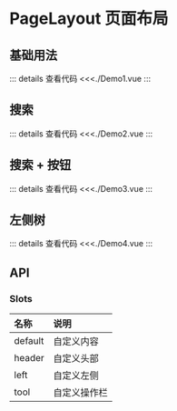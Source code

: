 # PageLayout 页面布局

<script setup>
import Demo1 from './Demo1.vue'
import Demo2 from './Demo2.vue'
import Demo3 from './Demo3.vue'
import Demo4 from './Demo4.vue'
</script>

## 基础用法

<Demo1></Demo1>
::: details 查看代码
<<<./Demo1.vue
:::

## 搜索

<Demo2></Demo2>
::: details 查看代码
<<<./Demo2.vue
:::

## 搜索 + 按钮

<Demo3></Demo3>
::: details 查看代码
<<<./Demo3.vue
:::

## 左侧树

<Demo4></Demo4>
::: details 查看代码
<<<./Demo4.vue
:::

## API

### Slots
| 名称  | 说明  |
| :---- | :---- |
| default | 自定义内容 |
| header | 自定义头部 |
| left | 自定义左侧 |
| tool | 自定义操作栏 |
